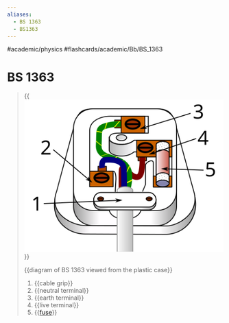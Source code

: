 ```yaml
---
aliases:
  - BS 1363
  - BS1363
---
```


#academic/physics #flashcards/academic/Bb/BS_1363

# BS 1363

> {{![diagram of BS 1363](../attachments/Three%20pin%20mains%20plug%20(UK).svg)}}
>
> {{diagram of BS 1363 viewed from the plastic case}}
> 1. {{cable grip}}
> 2. {{neutral terminal}}
> 3. {{earth terminal}}
> 4. {{live terminal}}
> 5. {{[fuse](fuse%20(electrical).md)}}
